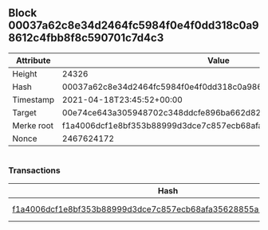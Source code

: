 ## Block 00037a62c8e34d2464fc5984f0e4f0dd318c0a98612c4fbb8f8c590701c7d4c3

Attribute | Value
--- | ---
Height | 24326
Hash | 00037a62c8e34d2464fc5984f0e4f0dd318c0a98612c4fbb8f8c590701c7d4c3
Timestamp | 2021-04-18T23:45:52+00:00
Target | 00e74ce643a305948702c348ddcfe896ba662d82c1a228faf4ad12250f07334e
Merke root | f1a4006dcf1e8bf353b88999d3dce7c857ecb68afa35628855a1f69525435567
Nonce | 2467624172

```

```

### Transactions

Hash | Amount
--- | ---
[f1a4006dcf1e8bf353b88999d3dce7c857ecb68afa35628855a1f69525435567](f1a4006dcf1e8bf353b88999d3dce7c857ecb68afa35628855a1f69525435567.md) | 10.00000000 SKEPTI 
